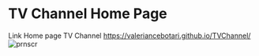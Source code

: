# TV Channel Home Page

Link Home page TV Channel https://valeriancebotari.github.io/TVChannel/
![prnscr](https://user-images.githubusercontent.com/102660740/178111959-337493fa-9325-44c1-9485-ffe9343c8695.jpg)
